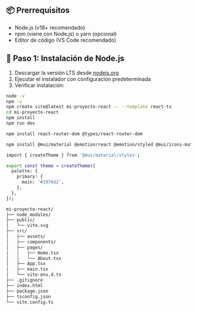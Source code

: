 ## 📦 Prerrequisitos

- Node.js (v18+ recomendado)
- npm (viene con Node.js) o yarn (opcional)
- Editor de código (VS Code recomendado)

## 🚀 Paso 1: Instalación de Node.js

1. Descargar la versión LTS desde [nodejs.org](https://nodejs.org/)
2. Ejecutar el instalador con configuración predeterminada
3. Verificar instalación:

```bash
node -v
npm -v
npm create vite@latest mi-proyecto-react -- --template react-ts
cd mi-proyecto-react
npm install
npm run dev

npm install react-router-dom @types/react-router-dom

npm install @mui/material @emotion/react @emotion/styled @mui/icons-material

import { createTheme } from '@mui/material/styles';

export const theme = createTheme({
  palette: {
    primary: {
      main: '#1976d2',
    },
  },
});

mi-proyecto-react/
├── node_modules/
├── public/
│   └── vite.svg
├── src/
│   ├── assets/
│   ├── components/
│   ├── pages/
│   │   ├── Home.tsx
│   │   └── About.tsx
│   ├── App.tsx
│   ├── main.tsx
│   └── vite-env.d.ts
├── .gitignore
├── index.html
├── package.json
├── tsconfig.json
└── vite.config.ts